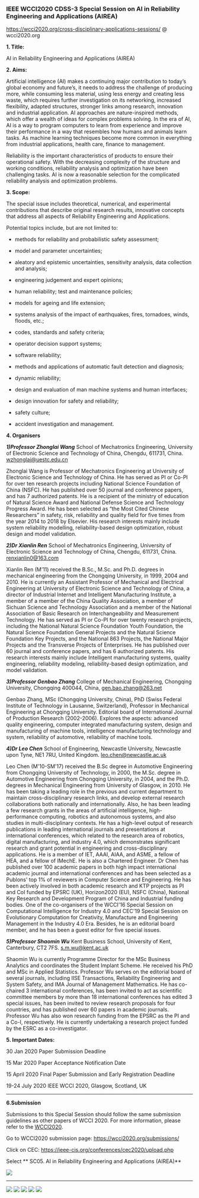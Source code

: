 ### IEEE WCCI2020 CDSS-3 Special Session on AI in Reliability Engineering and Applications (AIREA)

https://wcci2020.org/cross-disciplinary-applications-sessions/
@ wcci2020.org


**1. Title:**

AI in Reliability Engineering and Applications (AIREA)

**2. Aims:**

Artificial intelligence (AI) makes a continuing major contribution to today’s global economy and future’s, it needs to address the challenge of producing more, while consuming less material, using less energy and creating less waste, which requires further investigation on its networking, increased flexibility, adapted structures, stronger links among research, innovation and industrial application. AI approaches are nature-inspired methods, which offer a wealth of ideas for complex problems solving. In the era of AI, AI is a way to program computers to learn from experience and improve their performance in a way that resembles how humans and animals learn tasks. As machine learning techniques become more common in everything from industrial applications, health care, finance to management.

Reliability is the important characteristics of products to ensure their operational safety. With the decreasing complexity of the structure and working conditions, reliability analysis and optimization have been challenging tasks. AI is now a reasonable selection for the complicated reliability analysis and optimization problems.

**3. Scope:**

The special issue includes theoretical, numerical, and experimental contributions that describe original research results, innovative concepts that address all aspects of Reliability Engineering and Applications. 

Potential topics include, but are not limited to:

* methods for reliability and probabilistic safety assessment; 

* model and parameter uncertainties; 

* aleatory and epistemic uncertainties, sensitivity analysis, data collection and analysis; 

* engineering judgement and expert opinions; 

* human reliability; test and maintenance policies; 

* models for ageing and life extension; 

* systems analysis of the impact of earthquakes, fires, tornadoes, winds, floods, etc.; 

* codes, standards and safety criteria; 

* operator decision support systems; 

* software reliability; 

* methods and applications of automatic fault detection and diagnosis; 

* dynamic reliability; 

* design and evaluation of man machine systems and human interfaces; 

* design innovation for safety and reliability; 

* safety culture; 

* accident investigation and management. 

**4. Organisers**

**_1)Professor Zhonglai Wang_**
School of Mechatronics Engineering, University of Electronic Science and Technology of China, Chengdu, 611731, China. wzhonglai@uestc.edu.cn

Zhonglai Wang is Professor of Mechatronics Engineering at University of Electronic Science and Technology of China. He has served as PI or Co-PI for over ten research projects including National Science Foundation of China (NSFC). He has published over 50 journal and conference papers, and has 7 authorized patents. He is a recipient of the ministry of education of Natural Science Award and National Defense Science and Technology Progress Award. He has been selected as “the Most Cited Chinese Researchers” in safety, risk, reliability and quality field for five times from the year 2014 to 2018 by Elsevier. His research interests mainly include system reliability modelling, reliability-based design optimization, robust design and model validation.

**_2)Dr Xianlin Ren_**
School of Mechatronics Engineering, University of Electronic Science and Technology of China, Chengdu, 611731, China. renxianlin0@163.com

Xianlin Ren (M’11) received the B.Sc., M.Sc. and Ph.D. degrees in mechanical engineering from the Chongqing University, in 1999, 2004 and 2010. He is currently an Assistant Professor of Mechanical and Electrical Engineering at University of Electronic Science and Technology of China, a director of Industrial Internet and Intelligent Manufacturing Institute, a member of a member of the China Quality Association, a member of Sichuan Science and Technology Association and a member of the National Association of Basic Research on Interchangeability and Measurement Technology. He has served as PI or Co-PI for over twenty research projects, including the National Natural Science Foundation Youth Foundation, the Natural Science Foundation General Projects and the Natural Science Foundation Key Projects, and the National 863 Projects, the National Major Projects and the Transverse Projects of Enterprises. He has published over 60 journal and conference papers, and has 6 authorized patents. His research interests mainly include Intelligent manufacturing systems, quality engineering, reliability modeling, reliability-based design optimization, and model validation.

**_3)Professor Genbao Zhang_**
College of Mechanical Engineering, Chongqing University, Chongqing 400044, China, gen.bao.zhang@263.net

Genbao Zhang, MSc (Chongqing University, China), PhD (Swiss Federal Institute of Technology in Lausanne, Switzerland), Professor in Mechanical Engineering at Chongqing University. Editorial board of International Journal of Production Research (2002-2006). Explores the aspects: advanced quality engineering, computer integrated manufacturing system, design and manufacturing of machine tools, intelligence manufacturing technology and system, reliability of automotive, reliability of machine tools.

**_4)Dr Leo Chen_**
School of Engineering, Newcastle University, Newcastle upon Tyne, NE1 7RU, United Kingdom. leo.chen@newcastle.ac.uk

Leo Chen (M'10-SM'17) received the B.Sc degree in Automotive Engineering from Chongqing University of Technology, in 2000, the M.Sc. degree in Automotive Engineering from Chongqing University, in 2004, and the Ph.D. degrees in Mechanical Engineering from University of Glasgow, in 2010. He has been taking a leading role in the previous and current department to maintain cross-disciplinary research links, and develop external research collaborations both nationally and internationally. Also, he has been leading a few research grants in the areas of artificial intelligence, high-performance computing, robotics and autonomous systems, and also studies in multi-disciplinary contexts. He has a high-level output of research publications in leading international journals and presentations at international conferences, which related to the research area of robotics, digital manufacturing, and industry 4.0, which demonstrates significant research and grant potential in engineering and cross-disciplinary applications. He is a member of IET, AAAI, AIAA, and ASME, a fellow of HEA, and a fellow of IMechE. He is also a Chartered Engineer. Dr Chen has published over 100 academic papers in both high impact international academic journal and international conferences and has been selected as a Publons' top 1% of reviewers in Computer Science and Engineering. He has been actively involved in both academic research and KTP projects as PI and CoI funded by EPSRC (UK), Horizon2020 (EU), NSFC (China), National Key Research and Development Program of China and Industrial funding bodies. One of the co-organisers of the WCCI'16 Special Session on Computational Intelligence for Industry 4.0 and CEC'19 Special Session on Evolutionary Computation for Creativity, Manufacture and Engineering Management in the Industry 4.0 Era. Besides, he is an editorial board member, and he has been a guest editor for five special issues.

**_5)Professor Shaomin Wu_**
Kent Business School, University of Kent, Canterbury, CT2 7FS. s.m.wu@kent.ac.uk   

Shaomin Wu is currently Programme Director for the MSc Business Analytics and coordinates the Student Implant Scheme. He received his PhD and MSc in Applied Statistics. Professor Wu serves on the editorial board of several journals, including IISE Transactions, Reliability Engineering and System Safety, and IMA Journal of Management Mathematics. He has co-chaired 3 international conferences, has been invited to act as scientific committee members by more than 18 international conferences has edited 3 special issues, has been invited to review research proposals for four countries, and has published over 60 papers in academic journals. Professor Wu has also won research funding from the EPSRC as the PI and a Co-I, respectively. He is currently undertaking a research project funded by the ESRC as a co-investigator.

**5. Important Dates:**

30 Jan 2020      Paper Submission Deadline

15 Mar 2020     Paper Acceptance Notification Date

15 April 2020     Final Paper Submission and Early Registration Deadline

19-24 July 2020   IEEE WCCI 2020, Glasgow, Scotland, UK

***

**6.Submission**

Submissions to this Special Session should follow the same submission guidelines as other papers of WCCI 2020. For more information, please refer to the [WCCI2020](https://wcci2020.org/).

Go to WCCI2020 submission page: https://wcci2020.org/submissions/

Click on CEC: https://ieee-cis.org/conferences/cec2020/upload.php

Select ** SC05. AI in Reliability Engineering and Applications (AIREA)**

![](https://github.com/LeoYiChen/WCCI2020-AIREA/blob/master/SC05.jpg)

***

![](https://github.com/LeoYiChen/WCCI2020-AIREA/blob/master/UoG.jpg)
![](https://github.com/LeoYiChen/WCCI2020-AIREA/blob/master/49130017977_ae02cc573b_b.jpg)
![](https://github.com/LeoYiChen/WCCI2020-AIREA/blob/master/Field%20behind%20Ratho%2C%20Scotland.jpg)
![](https://github.com/LeoYiChen/WCCI2020-AIREA/blob/master/Glasgow%2C%20United%20Kingdom-%20subway.jpg)
![](https://github.com/LeoYiChen/WCCI2020-AIREA/blob/master/Glenfinnan%20Viaduct%2C%20Scotland.jpg)

